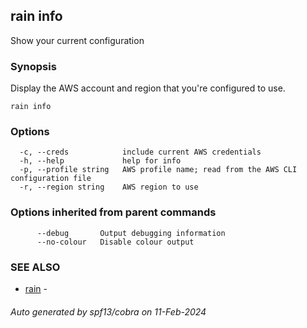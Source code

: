 ## rain info

Show your current configuration

### Synopsis

Display the AWS account and region that you're configured to use.

```
rain info
```

### Options

```
  -c, --creds            include current AWS credentials
  -h, --help             help for info
  -p, --profile string   AWS profile name; read from the AWS CLI configuration file
  -r, --region string    AWS region to use
```

### Options inherited from parent commands

```
      --debug       Output debugging information
      --no-colour   Disable colour output
```

### SEE ALSO

* [rain](index.md)	 - 

###### Auto generated by spf13/cobra on 11-Feb-2024
